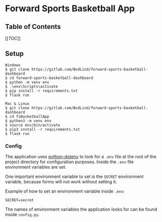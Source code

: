 # Forward Sports Basketball App

## Table of Contents
[[_TOC_]]

## Setup
```
Windows
$ git clone https://gitlab.com/BvdLind/forward-sports-basketball-dashboard
$ cd forward-sports-basketball-dashboard
$ python -m venv env
$ .\env\Scripts\activate
$ pip install -r requirements.txt
$ flask run
```

```
Mac & Linux
$ git clone https://gitlab.com/BvdLind/forward-sports-basketball-dashboard
$ cd fsBasketballApp
$ python3 -m venv env
$ source env/bin/activate
$ pip3 install -r requirements.txt
$ flask run
```
### Config
The application uses [python-dotenv](https://pypi.org/project/python-dotenv/) to
look for a `.env` file at the root of the project directory for configuration purposes.
Inside the `.env` file environment variables are set.

One important environment variable to set is the `SECRET` environment variable,
because forms will not work without setting it.

Example of how to set an environment variable inside `.env`:
```
SECRET=secret
```

The names of environment variables the application looks for can be found inside
`config.py`.
